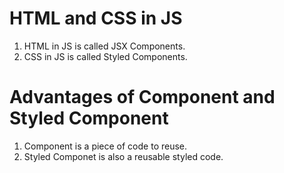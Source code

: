# HTML and CSS in JS
1. HTML in JS is called JSX Components.
2. CSS in JS is called Styled Components.

# Advantages of Component and Styled Component

1. Component is a piece of code to reuse.
2. Styled Componet is also a reusable styled code.